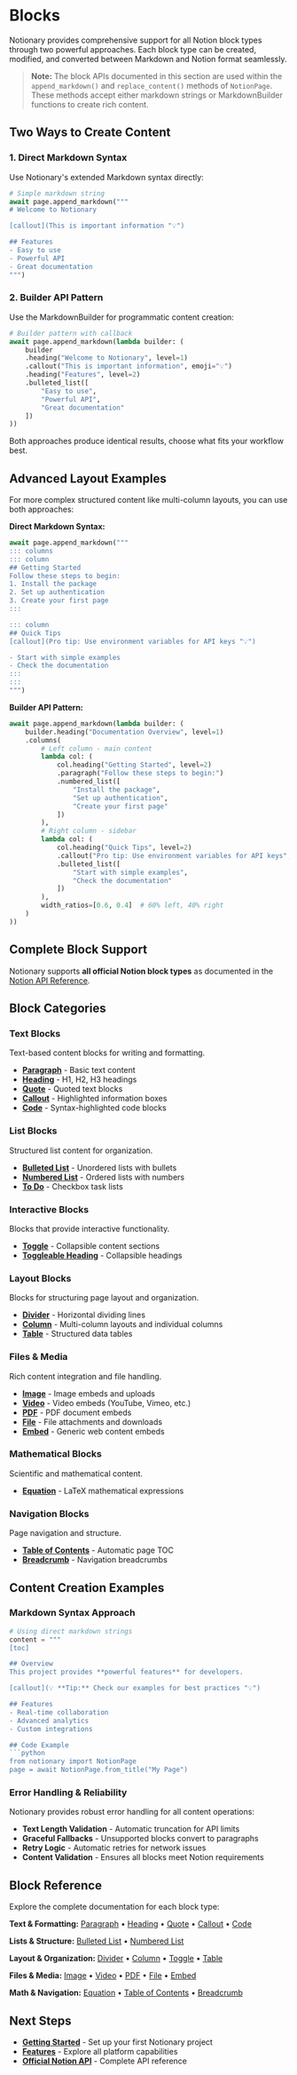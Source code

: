 # Blocks

Notionary provides comprehensive support for all Notion block types through two powerful approaches. Each block type can be created, modified, and converted between Markdown and Notion format seamlessly.

> **Note:** The block APIs documented in this section are used within the `append_markdown()` and `replace_content()` methods of `NotionPage`. These methods accept either markdown strings or MarkdownBuilder functions to create rich content.

## Two Ways to Create Content

### 1. Direct Markdown Syntax

Use Notionary's extended Markdown syntax directly:

```python
# Simple markdown string
await page.append_markdown("""
# Welcome to Notionary

[callout](This is important information "💡")

## Features
- Easy to use
- Powerful API
- Great documentation
""")
```

### 2. Builder API Pattern

Use the MarkdownBuilder for programmatic content creation:

```python
# Builder pattern with callback
await page.append_markdown(lambda builder: (
    builder
    .heading("Welcome to Notionary", level=1)
    .callout("This is important information", emoji="💡")
    .heading("Features", level=2)
    .bulleted_list([
        "Easy to use",
        "Powerful API",
        "Great documentation"
    ])
))
```

Both approaches produce identical results, choose what fits your workflow best.

## Advanced Layout Examples

For more complex structured content like multi-column layouts, you can use both approaches:

**Direct Markdown Syntax:**

```python
await page.append_markdown("""
::: columns
::: column
## Getting Started
Follow these steps to begin:
1. Install the package
2. Set up authentication
3. Create your first page
:::

::: column
## Quick Tips
[callout](Pro tip: Use environment variables for API keys "💡")

- Start with simple examples
- Check the documentation
:::
:::
""")
```

**Builder API Pattern:**

```python
await page.append_markdown(lambda builder: (
    builder.heading("Documentation Overview", level=1)
    .columns(
        # Left column - main content
        lambda col: (
            col.heading("Getting Started", level=2)
            .paragraph("Follow these steps to begin:")
            .numbered_list([
                "Install the package",
                "Set up authentication",
                "Create your first page"
            ])
        ),
        # Right column - sidebar
        lambda col: (
            col.heading("Quick Tips", level=2)
            .callout("Pro tip: Use environment variables for API keys", "💡")
            .bulleted_list([
                "Start with simple examples",
                "Check the documentation"
            ])
        ),
        width_ratios=[0.6, 0.4]  # 60% left, 40% right
    )
))
```

## Complete Block Support

Notionary supports **all official Notion block types** as documented in the [Notion API Reference](https://developers.notion.com/reference/block).

## Block Categories

### Text Blocks

Text-based content blocks for writing and formatting.

- **[Paragraph](blocks/paragraph.md)** - Basic text content
- **[Heading](blocks/heading.md)** - H1, H2, H3 headings
- **[Quote](blocks/quote.md)** - Quoted text blocks
- **[Callout](blocks/callout.md)** - Highlighted information boxes
- **[Code](blocks/code.md)** - Syntax-highlighted code blocks

### List Blocks

Structured list content for organization.

- **[Bulleted List](blocks/bulleted_list.md)** - Unordered lists with bullets
- **[Numbered List](blocks/numbered_list.md)** - Ordered lists with numbers
- **[To Do](blocks/todo.md)** - Checkbox task lists

### Interactive Blocks

Blocks that provide interactive functionality.

- **[Toggle](blocks/toggle.md)** - Collapsible content sections
- **[Toggleable Heading](blocks/toggleable_heading.md)** - Collapsible headings

### Layout Blocks

Blocks for structuring page layout and organization.

- **[Divider](blocks/divider.md)** - Horizontal dividing lines
- **[Column](blocks/column.md)** - Multi-column layouts and individual columns
- **[Table](blocks/table.md)** - Structured data tables

### Files & Media

Rich content integration and file handling.

- **[Image](blocks/image.md)** - Image embeds and uploads
- **[Video](blocks/video.md)** - Video embeds (YouTube, Vimeo, etc.)
- **[PDF](blocks/pdf.md)** - PDF document embeds
- **[File](blocks/file.md)** - File attachments and downloads
- **[Embed](blocks/embed.md)** - Generic web content embeds

### Mathematical Blocks

Scientific and mathematical content.

- **[Equation](blocks/equation.md)** - LaTeX mathematical expressions

### Navigation Blocks

Page navigation and structure.

- **[Table of Contents](blocks/table_of_contents.md)** - Automatic page TOC
- **[Breadcrumb](blocks/breadcrumb.md)** - Navigation breadcrumbs

## Content Creation Examples

### Markdown Syntax Approach

````python
# Using direct markdown strings
content = """
[toc]

## Overview
This project provides **powerful features** for developers.

[callout](💡 **Tip:** Check our examples for best practices "💡")

## Features
- Real-time collaboration
- Advanced analytics
- Custom integrations

## Code Example
```python
from notionary import NotionPage
page = await NotionPage.from_title("My Page")
````

### Error Handling & Reliability

Notionary provides robust error handling for all content operations:

- **Text Length Validation** - Automatic truncation for API limits
- **Graceful Fallbacks** - Unsupported blocks convert to paragraphs
- **Retry Logic** - Automatic retries for network issues
- **Content Validation** - Ensures all blocks meet Notion requirements

## Block Reference

Explore the complete documentation for each block type:

**Text & Formatting:** [Paragraph](blocks/paragraph.md) • [Heading](blocks/heading.md) • [Quote](blocks/quote.md) • [Callout](blocks/callout.md) • [Code](blocks/code.md)

**Lists & Structure:** [Bulleted List](blocks/bulleted_list.md) • [Numbered List](blocks/numbered_list.md)

**Layout & Organization:** [Divider](blocks/divider.md) • [Column](blocks/column.md) • [Toggle](blocks/toggle.md) • [Table](blocks/table.md)

**Files & Media:** [Image](blocks/image.md) • [Video](blocks/video.md) • [PDF](blocks/pdf.md) • [File](blocks/file.md) • [Embed](blocks/embed.md)

**Math & Navigation:** [Equation](blocks/equation.md) • [Table of Contents](blocks/table_of_contents.md) • [Breadcrumb](blocks/breadcrumb.md)

## Next Steps

- **[Getting Started](getting-started.md)** - Set up your first Notionary project
- **[Features](features.md)** - Explore all platform capabilities
- **[Official Notion API](https://developers.notion.com/reference/block)** - Complete API reference
